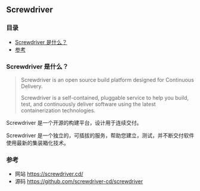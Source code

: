 ## Screwdriver

### 目录
* [Screwdriver 是什么？](#Screwdriver-是什么？)
* [参考](#参考)

### Screwdriver 是什么？
> Screwdriver is an open source build platform designed for Continuous Delivery.
> 
> Screwdriver is a self-contained, pluggable service to help you build, test, and continuously deliver software using the latest containerization technologies.

Screwdriver 是一个开源的构建平台，设计用于连续交付。

Screwdriver 是一个独立的，可插拔的服务，帮助您建立，测试，并不断交付软件使用最新的集装箱化技术。

### 参考
* 网站 https://screwdriver.cd/
* 源码 https://github.com/screwdriver-cd/screwdriver
